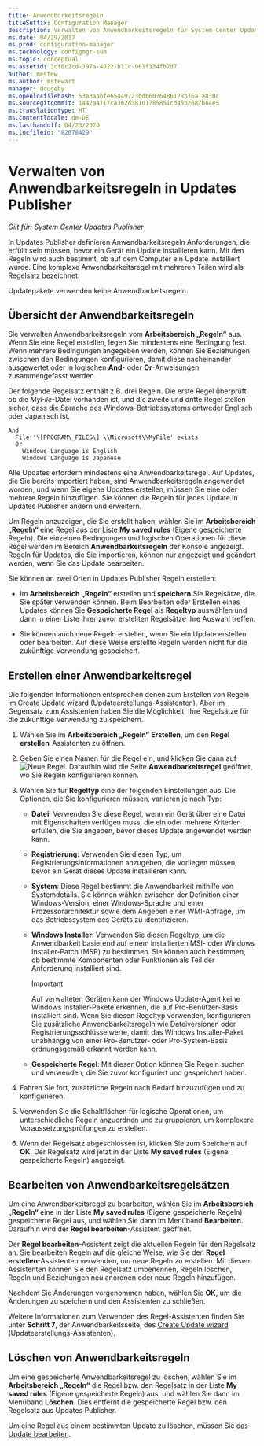 ```yaml
---
title: Anwendbarkeitsregeln
titleSuffix: Configuration Manager
description: Verwalten von Anwendbarkeitsregeln für System Center Updates Publisher
ms.date: 04/29/2017
ms.prod: configuration-manager
ms.technology: configmgr-sum
ms.topic: conceptual
ms.assetid: 3cf0c2cd-397a-4622-b11c-961f334fb7d7
author: mestew
ms.author: mstewart
manager: dougeby
ms.openlocfilehash: 53a3aabfe65449723bdb6076486128b76a1a830c
ms.sourcegitcommit: 1442a4717ca362d38101785851cd45b2687b64e5
ms.translationtype: HT
ms.contentlocale: de-DE
ms.lasthandoff: 04/23/2020
ms.locfileid: "82078429"
---
```

# <a name="manage-applicability-rules-in-updates-publisher"></a>Verwalten von Anwendbarkeitsregeln in Updates Publisher

*Gilt für: System Center Updates Publisher*

In Updates Publisher definieren Anwendbarkeitsregeln Anforderungen, die erfüllt sein müssen, bevor ein Gerät ein Update installieren kann. Mit den Regeln wird auch bestimmt, ob auf dem Computer ein Update installiert wurde. Eine komplexe Anwendbarkeitsregel mit mehreren Teilen wird als Regelsatz bezeichnet.

Updatepakete verwenden keine Anwendbarkeitsregeln.

## <a name="overview-of-applicability-rules"></a>Übersicht der Anwendbarkeitsregeln
Sie verwalten Anwendbarkeitsregeln vom **Arbeitsbereich „Regeln“** aus. Wenn Sie eine Regel erstellen, legen Sie mindestens eine Bedingung fest. Wenn mehrere Bedingungen angegeben werden, können Sie Beziehungen zwischen den Bedingungen konfigurieren, damit diese nacheinander ausgewertet oder in logischen **And**- oder **Or**-Anweisungen zusammengefasst werden.

Der folgende Regelsatz enthält z.B. drei Regeln. Die erste Regel überprüft, ob die *MyFile*-Datei vorhanden ist, und die zweite und dritte Regel stellen sicher, dass die Sprache des Windows-Betriebssystems entweder Englisch oder Japanisch ist.

``` Example
And  
  File '\[PROGRAM\_FILES\] \\Microsoft\\MyFile' exists  
  Or  
    Windows Language is English
    Windows Language is Japanese
```

Alle Updates erfordern mindestens eine Anwendbarkeitsregel. Auf Updates, die Sie bereits importiert haben, sind Anwendbarkeitsregeln angewendet worden, und wenn Sie eigene Updates erstellen, müssen Sie eine oder mehrere Regeln hinzufügen. Sie können die Regeln für jedes Update in Updates Publisher ändern und erweitern.

Um Regeln anzuzeigen, die Sie erstellt haben, wählen Sie im **Arbeitsbereich „Regeln“** eine Regel aus der Liste **My saved rules** (Eigene gespeicherte Regeln). Die einzelnen Bedingungen und logischen Operationen für diese Regel werden im Bereich **Anwendbarkeitsregeln** der Konsole angezeigt. Regeln für Updates, die Sie importieren, können nur angezeigt und geändert werden, wenn Sie das Update bearbeiten.

Sie können an zwei Orten in Updates Publisher Regeln erstellen:

-   Im **Arbeitsbereich „Regeln“** erstellen und **speichern** Sie Regelsätze, die Sie später verwenden können. Beim Bearbeiten oder Erstellen eines Updates können Sie **Gespeicherte Regel** als **Regeltyp** auswählen und dann in einer Liste Ihrer zuvor erstellten Regelsätze Ihre Auswahl treffen.

-   Sie können auch neue Regeln erstellen, wenn Sie ein Update erstellen oder bearbeiten. Auf diese Weise erstellte Regeln werden nicht für die zukünftige Verwendung gespeichert.

## <a name="create-applicability-rule"></a>Erstellen einer Anwendbarkeitsregel
Die folgenden Informationen entsprechen denen zum Erstellen von Regeln im [Create Update wizard](create-updates-with-updates-publisher.md#use-the-create-update-wizard) (Updateerstellungs-Assistenten). Aber im Gegensatz zum Assistenten haben Sie die Möglichkeit, Ihre Regelsätze für die zukünftige Verwendung zu speichern.

1. Wählen Sie im **Arbeitsbereich „Regeln“** **Erstellen**, um den **Regel erstellen**-Assistenten zu öffnen.

2. Geben Sie einen Namen für die Regel ein, und klicken Sie dann auf ![Neue Regel](media/newrule.png). Daraufhin wird die Seite **Anwendbarkeitsregel** geöffnet, wo Sie Regeln konfigurieren können.

3. Wählen Sie für **Regeltyp** eine der folgenden Einstellungen aus. Die Optionen, die Sie konfigurieren müssen, variieren je nach Typ:

   - **Datei**: Verwenden Sie diese Regel, wenn ein Gerät über eine Datei mit Eigenschaften verfügen muss, die ein oder mehrere Kriterien erfüllen, die Sie angeben, bevor dieses Update angewendet werden kann.

   - **Registrierung**: Verwenden Sie diesen Typ, um Registrierungsinformationen anzugeben, die vorliegen müssen, bevor ein Gerät dieses Update installieren kann.

   - **System**: Diese Regel bestimmt die Anwendbarkeit mithilfe von Systemdetails. Sie können wählen zwischen der Definition einer Windows-Version, einer Windows-Sprache und einer Prozessorarchitektur sowie dem Angeben einer WMI-Abfrage, um das Betriebssystem des Geräts zu identifizieren.

   - **Windows Installer**: Verwenden Sie diesen Regeltyp, um die Anwendbarkeit basierend auf einem installierten MSI- oder Windows Installer-Patch (MSP) zu bestimmen. Sie können auch bestimmen, ob bestimmte Komponenten oder Funktionen als Teil der Anforderung installiert sind.

     > [!IMPORTANT]   
     > Auf verwalteten Geräten kann der Windows Update-Agent keine Windows Installer-Pakete erkennen, die auf Pro-Benutzer-Basis installiert sind. Wenn Sie diesen Regeltyp verwenden, konfigurieren Sie zusätzliche Anwendbarkeitsregeln wie Dateiversionen oder Registrierungsschlüsselwerte, damit das Windows Installer-Paket unabhängig von einer Pro-Benutzer- oder Pro-System-Basis ordnungsgemäß erkannt werden kann.

   - **Gespeicherte Regel**: Mit dieser Option können Sie Regeln suchen und verwenden, die Sie zuvor konfiguriert und gespeichert haben.

4. Fahren Sie fort, zusätzliche Regeln nach Bedarf hinzuzufügen und zu konfigurieren.

5. Verwenden Sie die Schaltflächen für logische Operationen, um unterschiedliche Regeln anzuordnen und zu gruppieren, um komplexere Voraussetzungsprüfungen zu erstellen.

6. Wenn der Regelsatz abgeschlossen ist, klicken Sie zum Speichern auf **OK**. Der Regelsatz wird jetzt in der Liste **My saved rules** (Eigene gespeicherte Regeln) angezeigt.

## <a name="edit-applicability-rule-sets"></a>Bearbeiten von Anwendbarkeitsregelsätzen
Um eine Anwendbarkeitsregel zu bearbeiten, wählen Sie im **Arbeitsbereich „Regeln“** eine in der Liste **My saved rules** (Eigene gespeicherte Regeln) gespeicherte Regel aus, und wählen Sie dann im Menüband **Bearbeiten**. Daraufhin wird der **Regel bearbeiten**-Assistent geöffnet.

Der **Regel bearbeiten**-Assistent zeigt die aktuellen Regeln für den Regelsatz an. Sie bearbeiten Regeln auf die gleiche Weise, wie Sie den **Regel erstellen**-Assistenten verwenden, um neue Regeln zu erstellen. Mit diesem Assistenten können Sie den Regelsatz umbenennen, Regeln löschen, Regeln und Beziehungen neu anordnen oder neue Regeln hinzufügen.

Nachdem Sie Änderungen vorgenommen haben, wählen Sie **OK**, um die Änderungen zu speichern und den Assistenten zu schließen.

Weitere Informationen zum Verwenden des Regel-Assistenten finden Sie unter **Schritt 7**, der Anwendbarkeitsseite, des [Create Update wizard](create-updates-with-updates-publisher.md#use-the-create-update-wizard) (Updateerstellungs-Assistenten).

## <a name="delete-applicability-rules"></a>Löschen von Anwendbarkeitsregeln
Um eine gespeicherte Anwendbarkeitsregel zu löschen, wählen Sie im **Arbeitsbereich „Regeln“** die Regel bzw. den Regelsatz in der Liste **My saved rules** (Eigene gespeicherte Regeln) aus, und wählen Sie dann im Menüband **Löschen**. Dies entfernt die gespeicherte Regel bzw. den Regelsatz aus Updates Publisher.

Um eine Regel aus einem bestimmten Update zu löschen, müssen Sie [das Update bearbeiten](manage-updates-with-updates-publisher.md#edit-updates-and-bundles).
